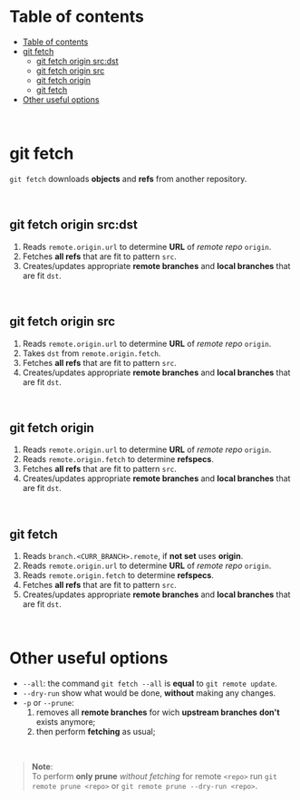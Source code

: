 # Table of contents
<!-- TOC -->
* [Table of contents](#table-of-contents)
* [git fetch](#git-fetch)
  * [git fetch origin src:dst](#git-fetch-origin-srcdst)
  * [git fetch origin src](#git-fetch-origin-src)
  * [git fetch origin](#git-fetch-origin)
  * [git fetch](#git-fetch-1)
* [Other useful options](#other-useful-options)
<!-- TOC -->

<br>

# git fetch
`git fetch` downloads **objects** and **refs** from another repository.

<br>

## git fetch origin src:dst
1. Reads `remote.origin.url` to determine **URL** of *remote repo* `origin`.
2. Fetches **all refs** that are fit to pattern `src`.
3. Creates/updates appropriate **remote branches** and **local branches** that are fit `dst`.

<br>

## git fetch origin src
1. Reads `remote.origin.url` to determine **URL** of *remote repo* `origin`.
2. Takes `dst` from `remote.origin.fetch`.
3. Fetches **all refs** that are fit to pattern `src`.
4. Creates/updates appropriate **remote branches** and **local branches** that are fit `dst`.

<br>

## git fetch origin
1. Reads `remote.origin.url` to determine **URL** of *remote repo* `origin`.
2. Reads `remote.origin.fetch` to determine **refspecs**.
3. Fetches **all refs** that are fit to pattern `src`.
4. Creates/updates appropriate **remote branches** and **local branches** that are fit `dst`.

<br>

## git fetch
1. Reads `branch.<CURR_BRANCH>.remote`, if **not set** uses **origin**.
2. Reads `remote.origin.url` to determine **URL** of *remote repo* `origin`.
3. Reads `remote.origin.fetch` to determine **refspecs**.
4. Fetches **all refs** that are fit to pattern `src`.
5. Creates/updates appropriate **remote branches** and **local branches** that are fit `dst`.

<br>

# Other useful options
- `--all`: the command `git fetch --all` is **equal** to `git remote update`.
- `--dry-run` show what would be done, **without** making any changes.
- `-p` or `--prune`:
  1. removes all **remote branches** for wich **upstream branches** **don't** exists anymore;
  2. then perform **fetching** as usual;

<br>

> **Note**:<br>
> To perform **only prune** *without fetching* for remote `<repo>` run `git remote prune <repo>` or `git remote prune --dry-run <repo>`.
